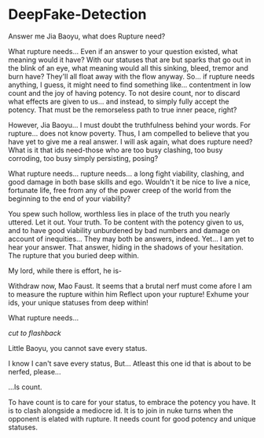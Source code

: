 # DeepFake-Detection

Answer me Jia Baoyu, what does Rupture need?

What rupture needs... Even if an answer to your question existed, what meaning would it have? With our statuses that are but sparks that go out in the blink of an eye, what meaning would all this sinking, bleed, tremor and burn have? They'll all float away with the flow anyway. So... if rupture needs anything, I guess, it might need to find something like... contentment in low count and the joy of having potency. To not desire count, nor to discard what effects are given to us... and instead, to simply fully accept the potency. That must be the remorseless path to true inner peace, right?

However, Jia Baoyu... I must doubt the truthfulness behind your words. For rupture... does not know poverty. Thus, I am compelled to believe that you have yet to give me a real answer. I will ask again, what does rupture need? What is it that ids need-those who are too busy clashing, too busy corroding, too busy simply persisting, posing?

What rupture needs... rupture needs... a long fight viability, clashing, and good damage in both base skills and ego. Wouldn't it be nice to live a nice, fortunate life, free from any of the power creep of the world from the beginning to the end of your viability?

You spew such hollow, worthless lies in place of the truth you nearly uttered. Let it out. Your truth. To be content with the potency given to us, and to have good viability unburdened by bad numbers and damage on account of inequities... They may both be answers, indeed. Yet... I am yet to hear your answer. That answer, hiding in the shadows of your hesitation. The rupture that you buried deep within.

My lord, while there is effort, he is-

Withdraw now, Mao Faust. It seems that a brutal nerf must come afore I am to measure the rupture within him
Reflect upon your rupture! Exhume your ids, your unique statuses from deep within!

What rupture needs...


*cut to flashback*

Little Baoyu, you cannot save every status.

I know I can't save every status, But... Atleast this one id that is about to be nerfed, please...


...Is count.

To have count is to care for your status, to embrace the potency you have. It is to clash alongside a mediocre id. It is to join in nuke turns when the opponent is elated with rupture. It needs count for good potency and unique statuses.
